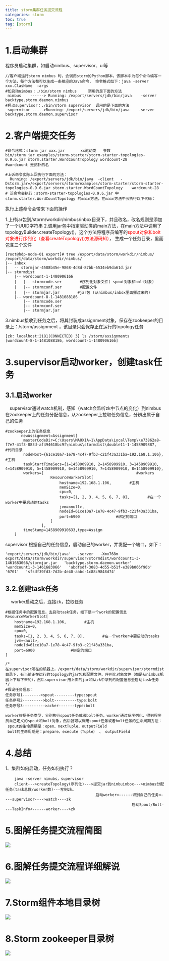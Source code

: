 ```yaml
---
title: storm集群任务提交流程
categories: storm   
toc: true  
tag: [storm]
---
```



# 1.启动集群
程序员启动集群，如启动nimbus、supervisor、ui等
```
//客户端运行storm nimbus 时，会调用storm的Python脚本，该脚本中为每个命令编写一个方法，每个方法都可以生成一条相应的Java命令， 命令格式如下：java -server  xxx.ClasName  -args 
#如启动nimbus：./bin/storm nimbus     调用的是下面的方法
 nimbus    ------> Running: /export/servers/jdk/bin/java    -server  backtype.storm.daemon.nimbus    
#启动supervisor：./bin/storm supervisor  调用的是下面的方法    
 supervisor ----->Running: /export/servers/jdk/bin/java    -server  backtype.storm.daemon.supervisor
```
<!--more-->

# 2.客户端提交任务
```
#命令格式：storm jar xxx.jar       xx驱动类   参数
bin/storm jar examples/storm-starter/storm-starter-topologies-0.9.6.jar storm.starter.WordCountTopology wordcount-28            #wordcount 是拓扑的名

#上诉命令实际上回执行下面的方法：
  Running: /export/servers/jdk/bin/java  -client   -Dstorm.jar=/export/servers/storm/examples/storm-starter/storm-starter-topologies-0.9.6.jar storm.starter.WordCountTopology    wordcount-28
# 该命令会执行：storm-starter-topologies-0.9.6.jar 中 storm.starter.WordCountTopology 的main方法，在main方法中会执行以下代码：
```

 执行上述命令会带来下面的操作

1.上传jar包到/storm/workdir/nimbus/inbox目录下，并且改名，改名规则是添加了一个UUID字符串
2.调用jar包中指定驱动类的main方法，在main方法中调用了topologyBuilder.createTopology()，这个方法将程序员编写的<font color=red>spout对象和bolt对象进行序列化（查看createTopology()方法源码知）</font>，
 生成一个任务目录，里面包含三个文件
```
[root@hdp-node-01 export]# tree /export/data/storm/workdir/nimbus/
/export/data/storm/workdir/nimbus/
|-- inbox
|   -- stormjar-4588b45e-9868-4d8d-87bb-6534eb9da61d.jar
|-- stormdist
    |-- wordcount-1-1480906166
    |   |-- stormcode.ser        #序列化对象文件( spout对象和bolt对象)
    |   |-- stormconf.ser        #配置文件 
    |   |-- stormjar.jar        #jar包 (从nimbus/inbox里面挪过来的)
    |-- wordcount-8-1-1481088186
        |-- stormcode.ser
        |-- stormconf.ser
        |-- stormjar.jar

```
3.nimbus接收到任务之后，将其封装成assignment对象，保存在zookeeper的目录上：/storm/assignment  ，该目录只会保存正在运行的topology任务
```
[zk: localhost:2181(CONNECTED) 3] ls /storm/assignments
[wordcount-8-1-1481088186, wordcount-1-1480906166]
```


# 3.supervisor启动worker，创建task任务
## 3.1.启动worker
&emsp;supervisor通过watch机制，感知（watch会监听zk中节点的变化）到nimbus在zookeeper上的任务分配信息，从zookeeper上拉取任务信息，分辨出属于自己的任务
```
#zookeeper上的任务信息
       newAssignment=Assignment[
		masterCodeDir=C:\Users\MAOXIA~1\AppData\Local\Temp\\e73862a8-f7e7-41f3-883d-af494618bc9f\nimbus\stormdist\double11-1-1458909887,    #代码目录
		nodeHost={61ce10a7-1e78-4c47-9fb3-c21f43a331ba=192.168.1.106},        #主机
		taskStartTimeSecs={1=1458909910, 2=1458909910, 3=1458909910, 4=1458909910, 5=1458909910, 6=1458909910, 7=1458909910, 8=1458909910},
		workers=[                                         #workers
					ResourceWorkerSlot[    
						hostname=192.168.1.106,        #主机
						memSize=0,
						cpu=0,
						tasks=[1, 2, 3, 4, 5, 6, 7, 8],        #在一个worker中要启动的tasks
						jvm=<null>,
						nodeId=61ce10a7-1e78-4c47-9fb3-c21f43a331ba,
						port=6900                #绑定的端口
					]
				],
		timeStamp=1458909910633,type=Assign
	]

```

 supervisor 根据自己的任务信息，启动自己的worker，并发配一个端口，如下：
```
'export/servers/jdk/bin/java'   -server   -Xmx768m   export/data/storm/workdir/supervisor/stormdist/wordcount1-3-1461683066/stormjar.jar   'backtype.storm.daemon.worker'   'wordcount1-3-1461683066'   'abdfsdf-3083-4d55-b51f-e389b066f90b'   '6701'   'sfsdf39fd3-7d2b-4e40-aabc-1c88c9848d74'
```


## 3.2.创建task任务
&emsp; worker启动之后，连接zk，拉取任务
```
#根据任务中的配置信息，去启动task任务，如下是一个work的配置信息
ResourceWorkerSlot[    
	hostname=192.168.1.106,        #主机
	memSize=0,
	cpu=0,
	tasks=[1, 2, 3, 4, 5, 6, 7, 8],        #在一个worker中要启动的tasks
	jvm=<null>,
	nodeId=61ce10a7-1e78-4c47-9fb3-c21f43a331ba,
	port=6900                #绑定的端口
]

/*
在supervisor所在的机器上，/export/data/storm/workdir/supervisor/stormdist目录下，有当前正在运行的topology的jar包和配置文件、序列化对象文件（都是从nimbus机器上下载下来的），然后supervisor用上面的jar和从zk中拿到的配置信息去启动task任务
*/
#假设任务信息：
任务序号1-------->spout---------type:spout
任务序号2--------->bolt----------type:bolt
任务序号3---------->acker-------type:bolt

worker根据任务类型，分别执行spout任务或者bolt任务，worker通过反序列化，得到程序员自己定义的spout和bolt对象，然后就可以调用spout任务或者bolt任务的生命周期方法：
 spout的生命周期是：open、nextTuple、outputField
 bolt的生命周期是：prepare、execute（Tuple） 、 outputField

```



# 4.总结
1、集群如何启动，任务如何执行？
```
	java -server nimubs，supervisor
	client--->createTopology(序列化)--->提交jar到nimbuinbox--->nimbus分配任务(task总数/worker数)---写到zk。
										启动worker<------识别自己的任务<----supervisor---->watch----zk
										                启动Spout/Bolt----TaskInfo<------worker---->zk

```
# 5.图解任务提交流程简图

![](http://ols7leonh.bkt.clouddn.com//assert/img/bigdata/storm/storm_liucheng/1.png)
 
# 6.图解任务提交流程详细解说

![](http://ols7leonh.bkt.clouddn.com//assert/img/bigdata/storm/storm_liucheng/2.png)

# 7.Storm组件本地目录树

![](http://ols7leonh.bkt.clouddn.com//assert/img/bigdata/storm/storm_liucheng/3.png)

# 8.Storm zookeeper目录树

![](http://ols7leonh.bkt.clouddn.com//assert/img/bigdata/storm/storm_liucheng/4.png)
 

